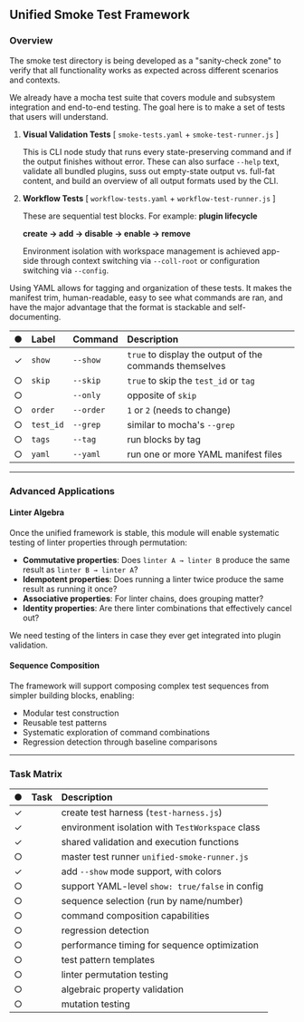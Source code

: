 ## Unified Smoke Test Framework

### Overview

The smoke test directory is being developed as a "sanity-check zone" 
to verify that all functionality works as expected across different scenarios and contexts.

We already have a mocha test suite that covers module and subsystem integration and end-to-end testing.
The goal here is to make a set of tests that users will understand.

1. **Visual Validation Tests** [ `smoke-tests.yaml` + `smoke-test-runner.js` ]

   This is CLI node study that runs every state-preserving command and if the output finishes without error. These can also surface `--help` text, validate all bundled plugins, suss out empty-state output vs. full-fat content, and build an overview of all output formats used by the CLI.

2. **Workflow Tests** [ `workflow-tests.yaml` + `workflow-test-runner.js` ]

   These are sequential test blocks. For example: **plugin lifecycle**
   
   **create → add → disable → enable → remove**
   
   Environment isolation with workspace management is achieved app-side through context switching via `--coll-root` or configuration switching via `--config`.

Using YAML allows for tagging and organization of these tests. It makes the manifest trim, human-readable, easy to see what commands are ran, and have the major advantage that the format is stackable and self-documenting. 


| ● | **Label** | **Command** | **Description** | 
|:-:|:--------- |:----------- |:--------------- |
| ✓ | `show`    | `--show`    | `true` to display the output of the commands themselves |
| ○ | `skip`    | `--skip`    | `true` to skip the `test_id` or `tag` |
| ○ |           | `--only`    | opposite of `skip` |
| ○ | `order`   | `--order`   | `1` or `2`  (needs to change) |
| ○ | `test_id` | `--grep`    | similar to mocha's `--grep` |
| ○ | `tags`    | `--tag`     | run blocks by tag |
| ○ | `yaml`    | `--yaml`    | run one or more YAML manifest files |

---

### Advanced Applications

#### Linter Algebra

Once the unified framework is stable, this module will enable systematic testing of linter properties through permutation:

- **Commutative properties**: Does `linter A → linter B` produce the same result as `linter B → linter A`?
- **Idempotent properties**: Does running a linter twice produce the same result as running it once?
- **Associative properties**: For linter chains, does grouping matter?
- **Identity properties**: Are there linter combinations that effectively cancel out?

We need testing of the linters in case they ever get integrated into plugin validation.

#### Sequence Composition

The framework will support composing complex test sequences from simpler building blocks, enabling:
- Modular test construction
- Reusable test patterns
- Systematic exploration of command combinations
- Regression detection through baseline comparisons

---

### Task Matrix
<!-- lint-disable postman -->
| ● | Task | Description                                        |
|:-:|:-----|:---------------------------------------------------|
| ✓ |      | create test harness (`test-harness.js`)            |
| ✓ |      | environment isolation with `TestWorkspace` class   |
| ✓ |      | shared validation and execution functions          |
| ○ |      | master test runner `unified-smoke-runner.js`       |
| ✓ |      | add `--show` mode support, with colors             |
| ○ |      | support YAML-level `show: true/false` in config    |
| ○ |      | sequence selection (run by name/number)            |
| ○ |      | command composition capabilities                   |
| ○ |      | regression detection                               |
| ○ |      | performance timing for sequence optimization       |
| ○ |      | test pattern templates                             |
| ○ |      | linter permutation testing                         |
| ○ |      | algebraic property validation                      |
| ○ |      | mutation testing                                   |
<!-- lint-enable postman -->
